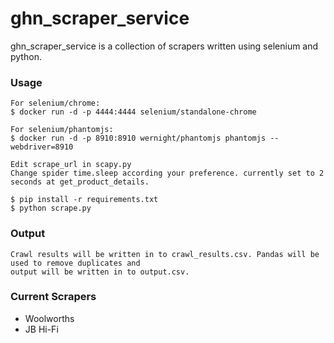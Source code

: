 ghn_scraper_service
=======

ghn_scraper_service is a collection of scrapers written using selenium and python.

### Usage

    For selenium/chrome:
    $ docker run -d -p 4444:4444 selenium/standalone-chrome
    
    For selenium/phantomjs:
    $ docker run -d -p 8910:8910 wernight/phantomjs phantomjs --webdriver=8910

    Edit scrape_url in scapy.py
    Change spider time.sleep according your preference. currently set to 2 seconds at get_product_details.
    
    $ pip install -r requirements.txt
    $ python scrape.py

### Output
    Crawl results will be written in to crawl_results.csv. Pandas will be used to remove duplicates and 
    output will be written in to output.csv.

### Current Scrapers
* Woolworths
* JB Hi-Fi
